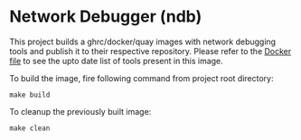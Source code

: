 # Network Debugger (ndb) 
This project builds a ghrc/docker/quay images with network debugging tools and publish it to their respective repository.
Please refer to the [Docker file](Dockerfile) to see the upto date list of tools present in this image.

To build the image, fire following command from project root directory:
```
make build
```

To cleanup the previously built image:
```
make clean
```
  

